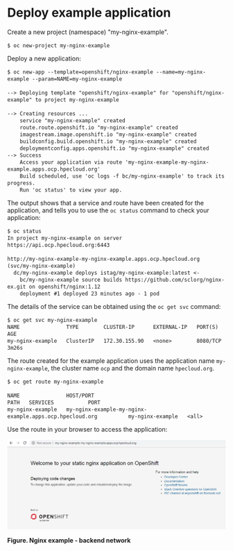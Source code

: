 # Deploy example application

Create a new project (namespace) "my-nginx-example".

```
$ oc new-project my-nginx-example
```


Deploy a new application:

```
$ oc new-app --template=openshift/nginx-example --name=my-nginx-example --param=NAME=my-nginx-example

--> Deploying template "openshift/nginx-example" for "openshift/nginx-example" to project my-nginx-example

--> Creating resources ...
    service "my-nginx-example" created
    route.route.openshift.io "my-nginx-example" created
    imagestream.image.openshift.io "my-nginx-example" created
    buildconfig.build.openshift.io "my-nginx-example" created
    deploymentconfig.apps.openshift.io "my-nginx-example" created
--> Success
    Access your application via route 'my-nginx-example-my-nginx-example.apps.ocp.hpecloud.org'
    Build scheduled, use 'oc logs -f bc/my-nginx-example' to track its progress.
    Run 'oc status' to view your app.
```

The output shows that a service and route have been created for the application, and tells you to use the `oc status` command to check your application:

```
$ oc status
In project my-nginx-example on server https://api.ocp.hpecloud.org:6443

http://my-nginx-example-my-nginx-example.apps.ocp.hpecloud.org (svc/my-nginx-example)
  dc/my-nginx-example deploys istag/my-nginx-example:latest <-
    bc/my-nginx-example source builds https://github.com/sclorg/nginx-ex.git on openshift/nginx:1.12
    deployment #1 deployed 23 minutes ago - 1 pod
```

The details of the service can be obtained using the `oc get svc` command:

```
$ oc get svc my-nginx-example
NAME               TYPE        CLUSTER-IP      EXTERNAL-IP   PORT(S)    AGE
my-nginx-example   ClusterIP   172.30.155.90   <none>        8080/TCP   3m26s
```

The route created for the example application  uses the application name `my-nginx-example`, 
the cluster name `ocp` and the domain name `hpecloud.org`. 

```
$ oc get route my-nginx-example

NAME               HOST/PORT                                                 PATH   SERVICES           PORT    
my-nginx-example   my-nginx-example-my-nginx-example.apps.ocp.hpecloud.org          my-nginx-example   <all>       
```


Use the route in your browser to access the application:

!["Nginx example - backend network"][media-nginx-example-backend-png] 

**Figure. Nginx example - backend network**

[media-nginx-example-backend-png]:<../images/nginx-example-backend.png> "Figure. Nginx example - backend network"